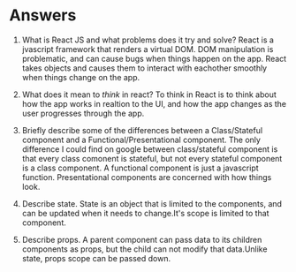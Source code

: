 # Answers

1.  What is React JS and what problems does it try and solve?
React is a jvascript framework that renders a virtual DOM. DOM manipulation is problematic, and can cause bugs when things happen on the app. React takes objects and causes them to interact with eachother smoothly when things change on the app. 

1.  What does it mean to _think_ in react?
To think in React is to think about how the app works in realtion to the UI, and how the app changes as the user progresses through the app. 

1.  Briefly describe some of the differences between a Class/Stateful component and a Functional/Presentational component.
The only difference I could find on google between class/stateful component is that every class comonent is stateful, but not every stateful component is a class component.
A functional component is just a javascript function. 
Presentational components are concerned with how things look. 
1.  Describe state.
State is an object that is limited to the components, and can be updated when it needs to change.It's scope is limited to that component.
1.  Describe props.
A parent component can pass data to its children components as props, but the child can not modify that data.Unlike state, props scope can be passed down.
